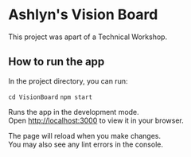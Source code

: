 # Ashlyn's Vision Board

This project was apart of a Technical Workshop.  

## How to run the app 

In the project directory, you can run: 

`cd VisionBoard`
`npm start`

Runs the app in the development mode.\
Open [http://localhost:3000](http://localhost:3000) to view it in your browser.

The page will reload when you make changes.\
You may also see any lint errors in the console.

